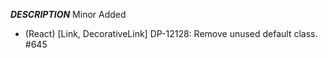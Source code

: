 ___DESCRIPTION___
Minor
Added
- (React) [Link, DecorativeLink] DP-12128: Remove unused default class. #645
